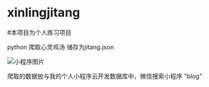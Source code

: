 # xinlingjitang


#本项目为个人练习项目

python 爬取心灵鸡汤 储存为jitang.json

[小程序图片]:'https://github.com/Wu-XueBin-007/xinlingjitang/blob/master/%E4%B8%8B%E8%BD%BD.png?raw=true'

![小程序图片]

爬取的数据放与我的个人小程序云开发数据库中，微信搜索小程序 "blog" 








